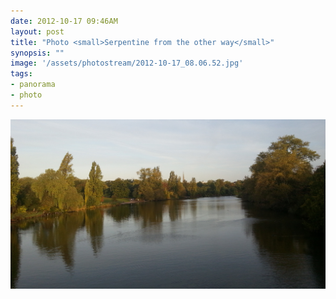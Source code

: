 ```yaml
---
date: 2012-10-17 09:46AM
layout: post
title: "Photo <small>Serpentine from the other way</small>"
synopsis: ""
image: '/assets/photostream/2012-10-17_08.06.52.jpg'
tags:
- panorama
- photo
---
```


<img src='/assets/photostream/2012-10-17_08.06.52.jpg'/>
